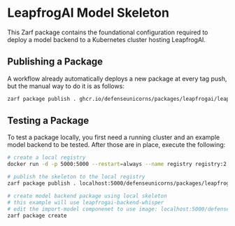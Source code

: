 # LeapfrogAI Model Skeleton

This Zarf package contains the foundational configuration required to deploy a model backend to a Kubernetes cluster hosting LeapfrogAI.

## Publishing a Package

A workflow already automatically deploys a new package at every tag push, but the manual way to do it is as follows:

```bash
zarf package publish . ghcr.io/defenseunicorns/packages/leapfrogai/leapfrogai-model:<IMAGE_TAG>
```

## Testing a Package

To test a package locally, you first need a running cluster and an example model backend to be tested. After those are in place, execute the following:

```bash
# create a local registry
docker run -d -p 5000:5000 --restart=always --name registry registry:2

# publish the skeleton to the local registry
zarf package publish . localhost:5000/defenseunicorns/packages/leapfrogai/leapfrogai-model:<IMAGE_TAG> 

# create model backend package using local skeleton
# this example will use leapfrogai-backend-whisper
# edit the import-model componenet to use image: localhost:5000/defenseunicorns/packages/leapfrogai/leapfrogai-model:<IMAGE_TAG> 
zarf package create
```
